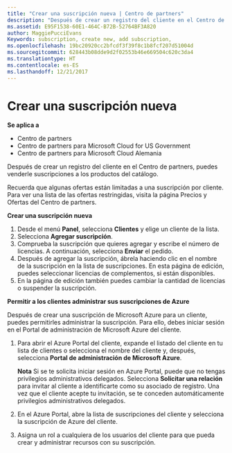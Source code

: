 ```yaml
---
title: "Crear una suscripción nueva | Centro de partners"
description: "Después de crear un registro del cliente en el Centro de partners, puedes venderle suscripciones a los productos del catálogo."
ms.assetid: E95F1538-60E1-464C-B72B-52764BF3A820
author: MaggiePucciEvans
Keywords: subscription, create new, add subscription,
ms.openlocfilehash: 19bc20920cc2bfcdf3f39f8c1b8fcf207d51004d
ms.sourcegitcommit: 628443b08dde9d2f02553b46e669504c620c3da4
ms.translationtype: HT
ms.contentlocale: es-ES
ms.lasthandoff: 12/21/2017
---
```

# <a name="create-a-new-subscription"></a>Crear una suscripción nueva

**Se aplica a**

-  Centro de partners
-  Centro de partners para Microsoft Cloud for US Government
-  Centro de partners para Microsoft Cloud Alemania

Después de crear un registro del cliente en el Centro de partners, puedes venderle suscripciones a los productos del catálogo.

Recuerda que algunas ofertas están limitadas a una suscripción por cliente. Para ver una lista de las ofertas restringidas, visita la página Precios y Ofertas del Centro de partners. 


**Crear una suscripción nueva**

1.  Desde el menú **Panel**, selecciona **Clientes** y elige un cliente de la lista.
2.  Selecciona **Agregar suscripción**.
3.  Comprueba la suscripción que quieres agregar y escribe el número de licencias. A continuación, selecciona **Enviar** el pedido.
4.  Después de agregar la suscripción, ábrela haciendo clic en el nombre de la suscripción en la lista de suscripciones. En esta página de edición, puedes seleccionar licencias de complementos, si están disponibles.
5.  En la página de edición también puedes cambiar la cantidad de licencias o suspender la suscripción.

**Permitir a los clientes administrar sus suscripciones de Azure**

Después de crear una suscripción de Microsoft Azure para un cliente, puedes permitirles administrar la suscripción. Para ello, debes iniciar sesión en el Portal de administración de Microsoft Azure del cliente. 

1.  Para abrir el Azure Portal del cliente, expande el listado del cliente en tu lista de clientes o selecciona el nombre del cliente y, después, selecciona **Portal de administración de Microsoft Azure**.
    
    **Nota**  Si se te solicita iniciar sesión en Azure Portal, puede que no tengas privilegios administrativos delegados. Selecciona **Solicitar una relación** para invitar al cliente a identificarte como su asociado de registro. Una vez que el cliente acepte tu invitación, se te conceden automáticamente privilegios administrativos delegados. 
2.  En el Azure Portal, abre la lista de suscripciones del cliente y selecciona la suscripción de Azure del cliente.
3.  Asigna un rol a cualquiera de los usuarios del cliente para que pueda crear y administrar recursos con su suscripción.

 



